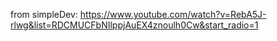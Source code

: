 from simpleDev:
https://www.youtube.com/watch?v=RebA5J-rlwg&list=RDCMUCFbNIlppjAuEX4znoulh0Cw&start_radio=1


